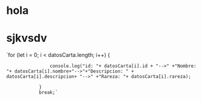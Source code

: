 # hola


# **sjkvsdv**

`for (let i = 0; i < datosCarta.length; i++) {
                   
                    console.log("id: "+ datosCarta[i].id + "-->" +"Nombre: "+ datosCarta[i].nombre+"-->"+"Descripcion: " + datosCarta[i].descripcion+ "-->" +"Rareza: "+ datosCarta[i].rareza);
                
                }
                break;`